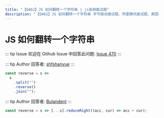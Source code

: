 ```yaml
---
title: "【Q462】JS 如何翻转一个字符串 | js高频面试题"
description: "【Q462】JS 如何翻转一个字符串 字节跳动面试题、阿里腾讯面试题、美团小米面试题。"
---
```


# JS 如何翻转一个字符串

::: tip Issue
欢迎在 Gtihub Issue 中回答此问题: [Issue 470](https://github.com/shfshanyue/Daily-Question/issues/470)
:::

::: tip Author
回答者: [shfshanyue](https://github.com/shfshanyue)
:::

```js
const reverse = s =>
  s
    .split("")
    .reverse()
    .join("");
```

::: tip Author
回答者: [Bulandent](https://github.com/Bulandent)
:::

```js
const reverse = s => [...s].reduceRight((acc, cur) => acc + cur);
```
